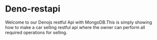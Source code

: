# Deno-restapi
Welcome to our Denojs restful Api with MongoDB.This is simply showing how to make a car selling restful api where the owner can perform all required operations for selling.

